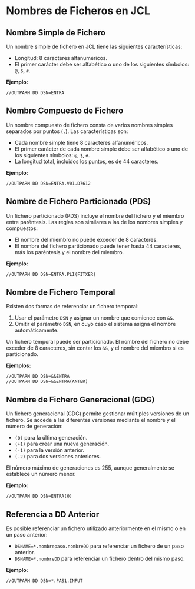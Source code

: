 # Nombres de Ficheros en JCL

## Nombre Simple de Fichero
Un nombre simple de fichero en JCL tiene las siguientes características:
- Longitud: 8 caracteres alfanuméricos.
- El primer carácter debe ser alfabético o uno de los siguientes símbolos: `@`, `$`, `#`.

**Ejemplo:**
```
//OUTPARM DD DSN=ENTRA
```

## Nombre Compuesto de Fichero
Un nombre compuesto de fichero consta de varios nombres simples separados por puntos (`.`). Las características son:
- Cada nombre simple tiene 8 caracteres alfanuméricos.
- El primer carácter de cada nombre simple debe ser alfabético o uno de los siguientes símbolos: `@`, `$`, `#`.
- La longitud total, incluidos los puntos, es de 44 caracteres.

**Ejemplo:**
```
//OUTPARM DD DSN=ENTRA.V01.D7612
```

## Nombre de Fichero Particionado (PDS)
Un fichero particionado (PDS) incluye el nombre del fichero y el miembro entre paréntesis. Las reglas son similares a las de los nombres simples y compuestos:
- El nombre del miembro no puede exceder de 8 caracteres.
- El nombre del fichero particionado puede tener hasta 44 caracteres, más los paréntesis y el nombre del miembro.

**Ejemplo:**
```
//OUTPARM DD DSN=ENTRA.PLI(FITXER)
```

## Nombre de Fichero Temporal
Existen dos formas de referenciar un fichero temporal:
1. Usar el parámetro `DSN` y asignar un nombre que comience con `&&`.
2. Omitir el parámetro `DSN`, en cuyo caso el sistema asigna el nombre automáticamente.

Un fichero temporal puede ser particionado. El nombre del fichero no debe exceder de 8 caracteres, sin contar los `&&`, y el nombre del miembro si es particionado.

**Ejemplos:**
```
//OUTPARM DD DSN=&&ENTRA
//OUTPARM DD DSN=&&ENTRA(ANTER)
```

## Nombre de Fichero Generacional (GDG)
Un fichero generacional (GDG) permite gestionar múltiples versiones de un fichero. Se accede a las diferentes versiones mediante el nombre y el número de generación:
- `(0)` para la última generación.
- `(+1)` para crear una nueva generación.
- `(-1)` para la versión anterior.
- `(-2)` para dos versiones anteriores.

El número máximo de generaciones es 255, aunque generalmente se establece un número menor.

**Ejemplo:**
```
//OUTPARM DD DSN=ENTRA(0)
```

## Referencia a DD Anterior
Es posible referenciar un fichero utilizado anteriormente en el mismo o en un paso anterior:
- `DSNAME=*.nombrepaso.nombreDD` para referenciar un fichero de un paso anterior.
- `DSNAME=*.nombreDD` para referenciar un fichero dentro del mismo paso.

**Ejemplo:**
```
//OUTPARM DD DSN=*.PAS1.INPUT
```
